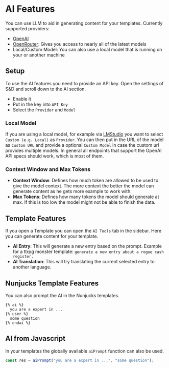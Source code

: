 # AI Features

You can use LLM to aid in generating content for your templates. Currently supported providers:

- [OpenAI](https://openai.com/)
- [OpenRouter](https://openrouter.ai/): Gives you access to nearly all of the latest models
- Local/Custom Model: You can also use a local model that is running on your or another machine

## Setup

To use the AI features you need to provide an API key. Open the settings of S&D and scroll down to the AI section.

- Enable it
- Put in the key into `API Key`
- Select the `Provider` and `Model`

### Local Model

If you are using a local model, for example via [LMStudio](https://lmstudio.ai/) you want to select `Custom (e.g. Local)` as `Provider`.
You can then put in the URL of the model as `Custom URL` and provide a optional `Custom Model` in case the custom url provides multiple models.
In general all endpoints that support the OpenAI API specs should work, which is most of them.

### Context Window and Max Tokens

- **Context Window**: Defines how much token are allowed to be used to give the model context. The more context the better the model can generate content as he gets more example to work with.
- **Max Tokens**: Defines how many tokens the model should generate at max. If this is too low the model might not be able to finish the data.

## Template Features

If you open a Template you can open the `AI Tools` tab in the sidebar. Here you can generate content for your template.

- **AI Entry**: This will generate a new entry based on the prompt. Example for a ttrpg monster template: `generate a new entry about a rogue cash register.`
- **AI Translation**: This will try translating the current selected entry to another language.

## Nunjucks Template Features

You can also prompt the AI in the Nunjucks templates.

```
{% ai %}
  you are a expert in ...
{% user %}
  some question
{% endai %}
```

## AI from Javascript

In your templates the globally available `aiPrompt` function can also be used.

```js
const res = aiPrompt("you are a expert in ...", "some question");
```
